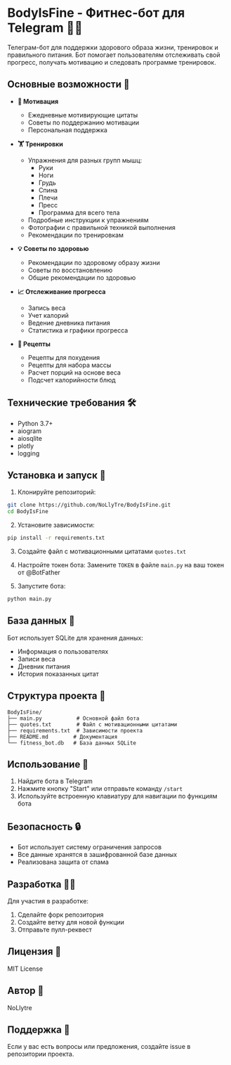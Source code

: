 # BodyIsFine - Фитнес-бот для Telegram 🏋️‍♂️

Телеграм-бот для поддержки здорового образа жизни, тренировок и правильного питания. Бот помогает пользователям отслеживать свой прогресс, получать мотивацию и следовать программе тренировок.

## Основные возможности 🌟

- **💪 Мотивация**
  - Ежедневные мотивирующие цитаты
  - Советы по поддержанию мотивации
  - Персональная поддержка

- **🏋️ Тренировки**
  - Упражнения для разных групп мышц:
    - Руки
    - Ноги
    - Грудь
    - Спина
    - Плечи
    - Пресс
    - Программа для всего тела
  - Подробные инструкции к упражнениям
  - Фотографии с правильной техникой выполнения
  - Рекомендации по тренировкам

- **💡 Советы по здоровью**
  - Рекомендации по здоровому образу жизни
  - Советы по восстановлению
  - Общие рекомендации по здоровью

- **📈 Отслеживание прогресса**
  - Запись веса
  - Учет калорий
  - Ведение дневника питания
  - Статистика и графики прогресса

- **🍴 Рецепты**
  - Рецепты для похудения
  - Рецепты для набора массы
  - Расчет порций на основе веса
  - Подсчет калорийности блюд

## Технические требования 🛠

- Python 3.7+
- aiogram
- aiosqlite
- plotly
- logging

## Установка и запуск 🚀

1. Клонируйте репозиторий:
```bash
git clone https://github.com/NoLlyTre/BodyIsFine.git
cd BodyIsFine
```

2. Установите зависимости:
```bash
pip install -r requirements.txt
```

3. Создайте файл с мотивационными цитатами `quotes.txt`

4. Настройте токен бота:
Замените `TOKEN` в файле `main.py` на ваш токен от @BotFather

5. Запустите бота:
```bash
python main.py
```

## База данных 📁

Бот использует SQLite для хранения данных:
- Информация о пользователях
- Записи веса
- Дневник питания
- История показанных цитат

## Структура проекта 📂

```
BodyIsFine/
├── main.py           # Основной файл бота
├── quotes.txt        # Файл с мотивационными цитатами
├── requirements.txt  # Зависимости проекта
├── README.md        # Документация
└── fitness_bot.db   # База данных SQLite
```

## Использование 📱

1. Найдите бота в Telegram
2. Нажмите кнопку "Start" или отправьте команду `/start`
3. Используйте встроенную клавиатуру для навигации по функциям бота

## Безопасность 🔒

- Бот использует систему ограничения запросов
- Все данные хранятся в зашифрованной базе данных
- Реализована защита от спама

## Разработка 👨‍💻

Для участия в разработке:
1. Сделайте форк репозитория
2. Создайте ветку для новой функции
3. Отправьте пулл-реквест

## Лицензия 📄

MIT License

## Автор 👤

NoLlytre

## Поддержка 🤝

Если у вас есть вопросы или предложения, создайте issue в репозитории проекта. 
